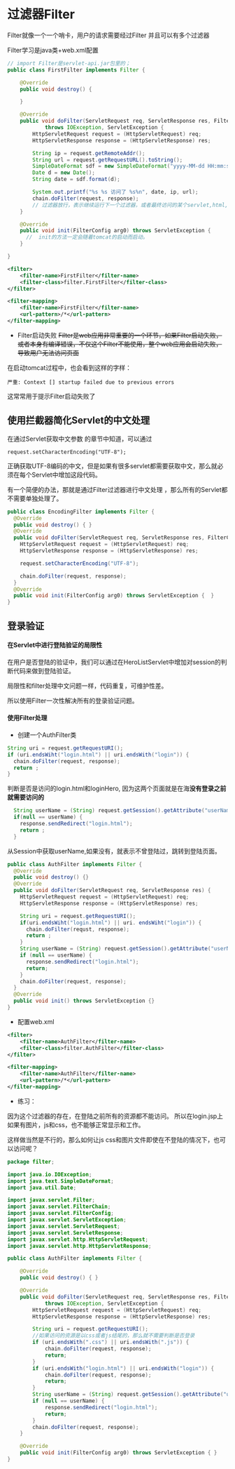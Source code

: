 过滤器Filter
===
Filter就像一个一个哨卡，用户的请求需要经过Filter
并且可以有多个过滤器

Filter学习是java类+web.xml配置

```java
// import Filter是servlet-api.jar包里的；
public class FirstFilter implements Filter {

    @Override
    public void destroy() {

    }

    @Override
    public void doFilter(ServletRequest req, ServletResponse res, FilterChain chain)
            throws IOException, ServletException {
        HttpServletRequest request = (HttpServletRequest) req;
        HttpServletResponse response = (HttpServletResponse) res;

        String ip = request.getRemoteAddr();
        String url = request.getRequestURL().toString();
        SimpleDateFormat sdf = new SimpleDateFormat("yyyy-MM-dd HH:mm:ss");
        Date d = new Date();
        String date = sdf.format(d);

        System.out.printf("%s %s 访问了 %s%n", date, ip, url);
        chain.doFilter(request, response);
        // 过滤器放行，表示继续运行下一个过滤器，或者最终访问的某个servlet,html,jsp等等
    }

    @Override
    public void init(FilterConfig arg0) throws ServletException {
      //  init的方法一定会随着tomcat的启动而启动。
    }

}
```

```xml
<filter>
    <filter-name>FirstFilter</filter-name>
    <filter-class>filter.FirstFilter</filter-class>
</filter>

<filter-mapping>
    <filter-name>FirstFilter</filter-name>
    <url-pattern>/*</url-pattern>
</filter-mapping>
```

- Filter启动失败
~~Filter是web应用非常重要的一个环节，如果Filter启动失败，或者本身有编译错误，不仅这个Filter不能使用，整个web应用会启动失败，导致用户无法访问页面~~

在启动tomcat过程中，也会看到这样的字样：

`严重: Context [] startup failed due to previous errors`

这常常用于提示Filter启动失败了

使用拦截器简化Servlet的中文处理
---

在通过Servlet获取中文参数 的章节中知道，可以通过

`request.setCharacterEncoding("UTF-8");`

正确获取UTF-8编码的中文，但是如果有很多servlet都需要获取中文，那么就必须在每个Servlet中增加这段代码。

有一个简便的办法，那就是通过Filter过滤器进行中文处理 ，那么所有的Servlet都不需要单独处理了。

```java
public class EncodingFilter implements Filter {
  @Override
  public void destroy() { }
  @Override
  public void doFilter(ServletRequest req, ServletResponse res, FilterChain chain) throws IOException, ServletException {
    HttpServletRequest request = (HttpServletRequest) req;
    HttpServletResponse response = (HttpServletResponse) res;

    request.setCharacterEncoding("UTF-8");

    chain.doFilter(request, response);
  }
  @Override
  public void init(FilterConfig arg0) throws ServletException {  }
}
```

登录验证
---

#### 在Servlet中进行登陆验证的局限性
在用户是否登陆的验证中，我们可以通过在HeroListServlet中增加对session的判断代码来做到登陆验证。

局限性和filter处理中文问题一样，代码重复，可维护性差。

所以使用Filter一次性解决所有的登录验证问题。

#### 使用Filter处理

- 创建一个AuthFilter类
```java
String uri = request.getRequestURI();
if (uri.endsWiht("login.html") || uri.endsWith("login")) {
  chain.doFilter(request, response);
  return ;
}
```
判断是否是访问的login.html和loginHero, 因为这两个页面就是在海**没有登录之前就需要访问的**
```java
  String userName = (String) request.getSession().getAttribute("userName");
  if(null == userName) {
    response.sendRedirect("login.html");
    return ;
  }
```
从Session中获取userName,如果没有，就表示不曾登陆过，跳转到登陆页面。

```java
public class AuthFilter implements Filter {
  @Override
  public void destroy() {}
  @Override
  public void doFilter(ServletRequest req, ServletResponse res) {
    HttpServletRequest request = (HttpServletRequest) req;
    HttpServletResponse response = (HttpServletResponse) res;

    String uri = request.getRequestURI();
    if(uri.endsWiht("login.html") || uri. endsWiht("login")) {
      chain.doFilter(requst, response);
      return ;
    }
    String userName = (String) request.getSession().getAttribute("userName");
    if (null == userName) {
      response.sendRedirect("login.html");
      return;
    }
    chain.doFilter(request, response);
  }
  @Override
  public void init() throws ServletException {}
}
```

- 配置web.xml

```xml
<filter>
    <filter-name>AuthFilter</filter-name>
    <filter-class>filter.AuthFilter</filter-class>
</filter>

<filter-mapping>
    <filter-name>AuthFilter</filter-name>
    <url-pattern>/*</url-pattern>
</filter-mapping>
```

- 练习：

因为这个过滤器的存在，在登陆之前所有的资源都不能访问。 所以在login.jsp上如果有图片，js和css，也不能够正常显示和工作。

这样做当然是不行的，那么如何让js css和图片文件即使在不登陆的情况下，也可以访问呢？

```java
package filter;

import java.io.IOException;
import java.text.SimpleDateFormat;
import java.util.Date;

import javax.servlet.Filter;
import javax.servlet.FilterChain;
import javax.servlet.FilterConfig;
import javax.servlet.ServletException;
import javax.servlet.ServletRequest;
import javax.servlet.ServletResponse;
import javax.servlet.http.HttpServletRequest;
import javax.servlet.http.HttpServletResponse;

public class AuthFilter implements Filter {

    @Override
    public void destroy() { }

    @Override
    public void doFilter(ServletRequest req, ServletResponse res, FilterChain chain)
            throws IOException, ServletException {
        HttpServletRequest request = (HttpServletRequest) req;
        HttpServletResponse response = (HttpServletResponse) res;

        String uri = request.getRequestURI();
        //如果访问的资源是以css或者js结尾的，那么就不需要判断是否登录
        if (uri.endsWith(".css") || uri.endsWith(".js")) {
            chain.doFilter(request, response);
            return;
        }
        if (uri.endsWith("login.html") || uri.endsWith("login")) {
            chain.doFilter(request, response);
            return;
        }
        String userName = (String) request.getSession().getAttribute("userName");
        if (null == userName) {
            response.sendRedirect("login.html");
            return;
        }
        chain.doFilter(request, response);
    }

    @Override
    public void init(FilterConfig arg0) throws ServletException { }
}
```
